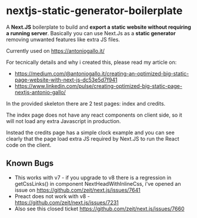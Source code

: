 # nextjs-static-generator-boilerplate
A **Next.JS** boilerplate to build and **export a static website without requiring a running server**. Basically you can use Next.Js as a **static generator** removing unwanted features like extra JS files.

Currently used on https://antoniogallo.it/

For tecnically details and why i created this, please read my article on:
* https://medium.com/@antoniogallo.it/creating-an-optimized-big-static-page-website-with-next-js-dc53e5d7f941
* https://www.linkedin.com/pulse/creating-optimized-big-static-page-nextjs-antonio-gallo/

In the provided skeleton there are 2 test pages: index and credits.

The index page does not have any react components on client side, so it will not load any extra Javascript in production.

Instead the credits page has a simple clock example and you can see clearly that the page load extra JS required by Next.JS to run the React code on the client.

## Known Bugs

* This works with v7 - if you upgrade to v8 there is a regression in getCssLinks() in component NextHeadWithInlineCss, i've opened an issue on https://github.com/zeit/next.js/issues/7641
* Preact does not work with v8 - https://github.com/zeit/next.js/issues/7231
* Also see this closed ticket https://github.com/zeit/next.js/issues/7660


